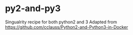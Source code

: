# py2-and-py3
Singualrity recipe for both python2 and 3
 Adapted from https://github.com/cclauss/Python2-and-Python3-in-Docker
